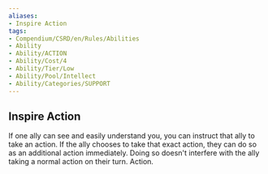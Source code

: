 ```yaml
---
aliases:
- Inspire Action
tags:
- Compendium/CSRD/en/Rules/Abilities
- Ability
- Ability/ACTION
- Ability/Cost/4
- Ability/Tier/Low
- Ability/Pool/Intellect
- Ability/Categories/SUPPORT
---
```


  
## Inspire Action  
If one ally can see and easily understand you, you can instruct that ally to take an action. If the ally chooses to take that exact action, they can do so as an additional action immediately. Doing so doesn't interfere with the ally taking a normal action on their turn. Action. 